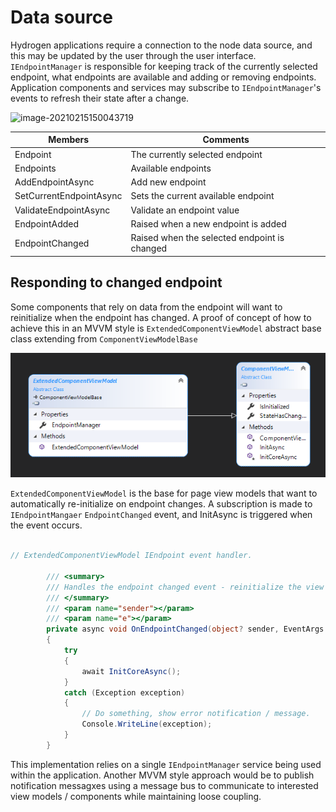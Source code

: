 # Data source

Hydrogen applications require a connection to the node data source, and this may be updated by the user through the user interface. `IEndpointManager` is responsible for keeping track of the currently selected endpoint, what endpoints are available and adding or removing endpoints. Application components and services may subscribe to `IEndpointManager`'s events to refresh their state after a change.

![image-20210215150043719](C:\Users\OEM\source\repos\Hydrogen\doc\PresentationLayer\resources\IEndpointManager.png)

| Members                 | Comments                                     |
| ----------------------- | -------------------------------------------- |
| Endpoint                | The currently selected endpoint              |
| Endpoints               | Available endpoints                          |
| AddEndpointAsync        | Add new endpoint                             |
| SetCurrentEndpointAsync | Sets the current available endpoint          |
| ValidateEndpointAsync   | Validate an endpoint value                   |
| EndpointAdded           | Raised when a new endpoint is added          |
| EndpointChanged         | Raised when the selected endpoint is changed |



## Responding to changed endpoint

Some components that rely on data from the endpoint will want to reinitialize when the endpoint has changed. A proof of concept of how to achieve this in an MVVM style is `ExtendedComponentViewModel` abstract base class extending from `ComponentViewModelBase` 

![image-20210215150858201](..\resources\Extendedviewmodel.png)

`ExtendedComponentViewModel` is the base for page view models that want to automatically re-initialize on endpoint changes. A subscription is made to `IEndpointMangaer` `EndpointChanged` event, and InitAsync is triggered when the event occurs.

```c#

// ExtendedComponentViewModel IEndpoint event handler.

		/// <summary>
        /// Handles the endpoint changed event - reinitialize the view model.
        /// </summary>
        /// <param name="sender"></param>
        /// <param name="e"></param>
        private async void OnEndpointChanged(object? sender, EventArgs e)
        {
            try
            {
                await InitCoreAsync();
            }
            catch (Exception exception)
            {
                // Do something, show error notification / message. 
                Console.WriteLine(exception);
            }
        }


```

This implementation relies on a single `IEndpointManager` service being used within the application. Another MVVM style approach would be to publish notification messagxes using a message bus to communicate to interested view models / components while maintaining loose coupling.